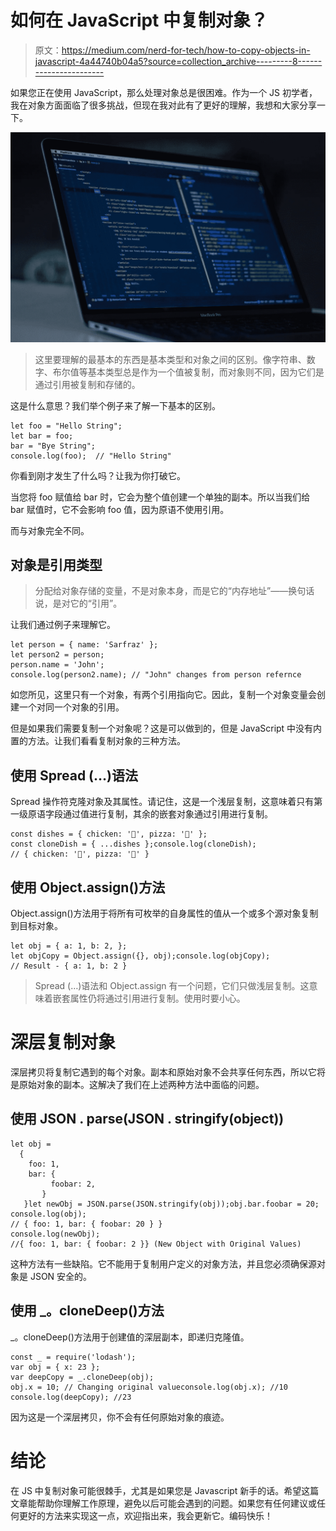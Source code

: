 # 如何在 JavaScript 中复制对象？

> 原文：<https://medium.com/nerd-for-tech/how-to-copy-objects-in-javascript-4a44740b04a5?source=collection_archive---------8----------------------->

如果您正在使用 JavaScript，那么处理对象总是很困难。作为一个 JS 初学者，我在对象方面面临了很多挑战，但现在我对此有了更好的理解，我想和大家分享一下。

![](img/0fdde0c5543c9946ee7ddef5cbbc1389.png)

> 这里要理解的最基本的东西是基本类型和对象之间的区别。像字符串、数字、布尔值等基本类型总是作为一个值被复制，而对象则不同，因为它们是通过引用被复制和存储的。

这是什么意思？我们举个例子来了解一下基本的区别。

```
let foo = "Hello String";
let bar = foo;
bar = "Bye String";
console.log(foo);  // "Hello String"
```

你看到刚才发生了什么吗？让我为你打破它。

当您将 foo 赋值给 bar 时，它会为整个值创建一个单独的副本。所以当我们给 bar 赋值时，它不会影响 foo 值，因为原语不使用引用。

而与对象完全不同。

## 对象是引用类型

> 分配给对象存储的变量，不是对象本身，而是它的“内存地址”——换句话说，是对它的“引用”。

让我们通过例子来理解它。

```
let person = { name: 'Sarfraz' };
let person2 = person;
person.name = 'John';
console.log(person2.name); // "John" changes from person refernce
```

如您所见，这里只有一个对象，有两个引用指向它。因此，复制一个对象变量会创建一个对同一个对象的引用。

但是如果我们需要复制一个对象呢？这是可以做到的，但是 JavaScript 中没有内置的方法。让我们看看复制对象的三种方法。

## 使用 Spread (…)语法

Spread 操作符克隆对象及其属性。请记住，这是一个浅层复制，这意味着只有第一级原语字段通过值进行复制，其余的嵌套对象通过引用进行复制。

```
const dishes = { chicken: '🍗', pizza: '🍕' };
const cloneDish = { ...dishes };console.log(cloneDish); 
// { chicken: '🍗', pizza: '🍕' }
```

## 使用 Object.assign()方法

Object.assign()方法用于将所有可枚举的自身属性的值从一个或多个源对象复制到目标对象。

```
let obj = { a: 1, b: 2, };
let objCopy = Object.assign({}, obj);console.log(objCopy); 
// Result - { a: 1, b: 2 }
```

> Spread (…)语法和 Object.assign 有一个问题，它们只做浅层复制。这意味着嵌套属性仍将通过引用进行复制。使用时要小心。

# 深层复制对象

深层拷贝将复制它遇到的每个对象。副本和原始对象不会共享任何东西，所以它将是原始对象的副本。这解决了我们在上述两种方法中面临的问题。

## 使用 JSON . parse(JSON . stringify(object))

```
let obj = 
  {
    foo: 1,
    bar: {
         foobar: 2,
       }
   }let newObj = JSON.parse(JSON.stringify(obj));obj.bar.foobar = 20;
console.log(obj); 
// { foo: 1, bar: { foobar: 20 } }
console.log(newObj); 
//{ foo: 1, bar: { foobar: 2 }} (New Object with Original Values)
```

这种方法有一些缺陷。它不能用于复制用户定义的对象方法，并且您必须确保源对象是 JSON 安全的。

## 使用 _。cloneDeep()方法

_。cloneDeep()方法用于创建值的深层副本，即递归克隆值。

```
const _ = require('lodash');
var obj = { x: 23 };
var deepCopy = _.cloneDeep(obj);
obj.x = 10; // Changing original valueconsole.log(obj.x); //10
console.log(deepCopy); //23
```

因为这是一个深层拷贝，你不会有任何原始对象的痕迹。

# 结论

在 JS 中复制对象可能很棘手，尤其是如果您是 Javascript 新手的话。希望这篇文章能帮助你理解工作原理，避免以后可能会遇到的问题。如果您有任何建议或任何更好的方法来实现这一点，欢迎指出来，我会更新它。编码快乐！